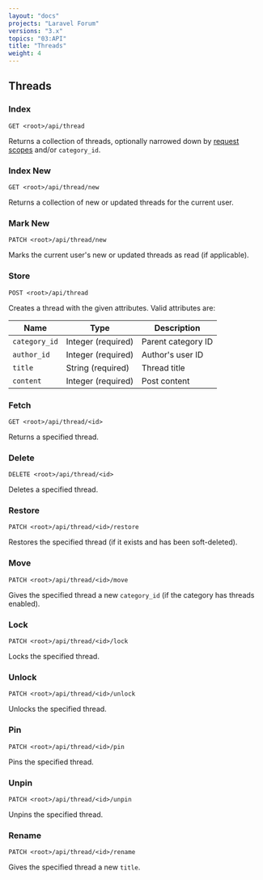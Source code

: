 ```yaml
---
layout: "docs"
projects: "Laravel Forum"
versions: "3.x"
topics: "03:API"
title: "Threads"
weight: 4
---
```


## Threads

### Index

```
GET <root>/api/thread
```

Returns a collection of threads, optionally narrowed down by [request scopes](docs/laravel-forum/3.x/api.request-scopes.md) and/or `category_id`.

### Index New

```
GET <root>/api/thread/new
```

Returns a collection of new or updated threads for the current user.

### Mark New

```
PATCH <root>/api/thread/new
```

Marks the current user's new or updated threads as read (if applicable).

### Store

```
POST <root>/api/thread
```

Creates a thread with the given attributes. Valid attributes are:

| Name             | Type               | Description        |
|------------------|--------------------|--------------------|
| `category_id`    | Integer (required) | Parent category ID |
| `author_id`      | Integer (required) | Author's user ID   |
| `title`          | String (required)  | Thread title       |
| `content`        | Integer (required) | Post content       |

### Fetch

```
GET <root>/api/thread/<id>
```

Returns a specified thread.

### Delete

```
DELETE <root>/api/thread/<id>
```

Deletes a specified thread.

### Restore

```
PATCH <root>/api/thread/<id>/restore
```

Restores the specified thread (if it exists and has been soft-deleted).

### Move

```
PATCH <root>/api/thread/<id>/move
```

Gives the specified thread a new `category_id` (if the category has threads enabled).

### Lock

```
PATCH <root>/api/thread/<id>/lock
```

Locks the specified thread.

### Unlock

```
PATCH <root>/api/thread/<id>/unlock
```

Unlocks the specified thread.

### Pin

```
PATCH <root>/api/thread/<id>/pin
```

Pins the specified thread.

### Unpin

```
PATCH <root>/api/thread/<id>/unpin
```

Unpins the specified thread.

### Rename

```
PATCH <root>/api/thread/<id>/rename
```

Gives the specified thread a new `title`.
